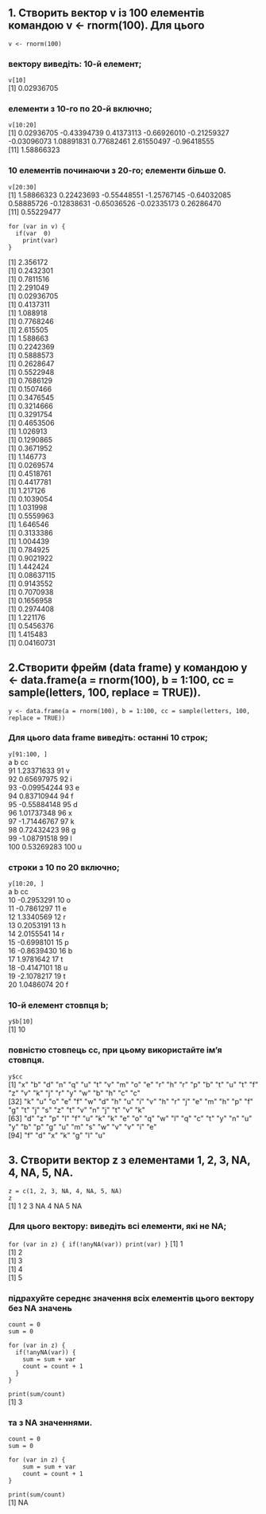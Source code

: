 ## 1. Створить вектор v із 100 елементів командою v <- rnorm(100). Для цього
`v <- rnorm(100)`  
### вектору виведіть: 10-й елемент;
`v[10]`  
[1] 0.02936705  
### елементи з 10-го по 20-й включно;
`v[10:20]`  
[1]  0.02936705 -0.43394739  0.41373113 -0.66926010 -0.21259327 -0.03096073  1.08891831  0.77682461  2.61550497 -0.96418555  
[11]  1.58866323  
### 10 елементів починаючи з 20-го; елементи більше 0.
`v[20:30]`  
[1]  1.58866323  0.22423693 -0.55448551 -1.25767145 -0.64032085  0.58885726 -0.12838631 -0.65036526 -0.02335173  0.26286470  
[11]  0.55229477  
``` 
for (var in v) {
  if(var  0)
    print(var)
}
```
[1] 2.356172  
[1] 0.2432301  
[1] 0.7811516  
[1] 2.291049  
[1] 0.02936705  
[1] 0.4137311  
[1] 1.088918  
[1] 0.7768246  
[1] 2.615505  
[1] 1.588663  
[1] 0.2242369  
[1] 0.5888573  
[1] 0.2628647  
[1] 0.5522948  
[1] 0.7686129  
[1] 0.1507466  
[1] 0.3476545  
[1] 0.3214666  
[1] 0.3291754  
[1] 0.4653506  
[1] 1.026913  
[1] 0.1290865  
[1] 0.3671952  
[1] 1.146773  
[1] 0.0269574  
[1] 0.4518761  
[1] 0.4417781  
[1] 1.217126  
[1] 0.1039054  
[1] 1.031998  
[1] 0.5559963  
[1] 1.646546  
[1] 0.3133386  
[1] 1.004439  
[1] 0.784925  
[1] 0.9021922  
[1] 1.442424  
[1] 0.08637115  
[1] 0.9143552  
[1] 0.7070938  
[1] 0.1656958  
[1] 0.2974408  
[1] 1.221176  
[1] 0.5456376  
[1] 1.415483  
[1] 0.04160731  
   
## 2.Створити фрейм (data frame) y командою y <- data.frame(a = rnorm(100), b = 1:100, cc = sample(letters, 100, replace = TRUE)).

`y <- data.frame(a = rnorm(100), b = 1:100, cc = sample(letters, 100, replace = TRUE))`  
### Для цього data frame виведіть: останні 10 строк;
`y[91:100, ]`  
              a   b cc  
91   1.23371633  91  v  
92   0.65697975  92  i  
93  -0.09954244  93  e  
94   0.83710944  94  f  
95  -0.55884148  95  d  
96   1.01737348  96  x  
97  -1.71446767  97  k  
98   0.72432423  98  g  
99  -1.08791518  99  l  
100  0.53269283 100  u  
  
### строки з 10 по 20 включно;
`y[10:20, ]`  
            a  b cc  
10 -0.2953291 10  o  
11 -0.7861297 11  e  
12  1.3340569 12  r  
13  0.2053191 13  h  
14  2.0155541 14  r  
15 -0.6998101 15  p  
16 -0.8639430 16  b  
17  1.9781642 17  t  
18 -0.4147101 18  u  
19 -2.1078217 19  t  
20  1.0486074 20  f  
  
### 10-й елемент стовпця b;
`y$b[10]`  
[1] 10  
### повністю стовпець cc, при цьому використайте ім’я стовпця.
`y$cc`   
  [1] "x" "b" "d" "n" "q" "u" "t" "v" "m" "o" "e" "r" "h" "r" "p" "b" "t" "u" "t" "f" "z" "v" "k" "j" "r" "y" "w" "b" "h" "c" "c"  
 [32] "k" "u" "o" "e" "f" "w" "d" "h" "u" "i" "v" "h" "r" "j" "e" "m" "h" "p" "f" "g" "t" "j" "s" "z" "t" "v" "n" "j" "t" "v" "k"  
 [63] "d" "z" "p" "l" "f" "u" "k" "k" "e" "o" "q" "w" "l" "q" "c" "t" "y" "n" "u" "y" "b" "p" "g" "u" "m" "s" "w" "v" "v" "i" "e"  
 [94] "f" "d" "x" "k" "g" "l" "u"  
 
## 3. Створити вектор z з елементами 1, 2, 3, NA, 4, NA, 5, NA.
`z = c(1, 2, 3, NA, 4, NA, 5, NA)`  
`z`  
[1]  1  2  3 NA  4 NA  5 NA  

### Для цього вектору: виведіть всі елементи, які не NA;
``
for (var in z) {
  if(!anyNA(var))
    print(var)
}
 ``
[1] 1  
[1] 2  
[1] 3  
[1] 4  
[1] 5  

### підрахуйте середнє значення всіх елементів цього вектору без NA значень
 `count = 0`  
 `sum = 0`
 ```
 for (var in z) {
   if(!anyNA(var)) {
     sum = sum + var
     count = count + 1
   }
 }
 ```
`print(sum/count)`  
[1] 3  

### та з NA значеннями.
 `count = 0`  
 `sum = 0`  
 ```
 for (var in z) {
     sum = sum + var
     count = count + 1
 }
 ```
 `print(sum/count)`  
[1] NA
